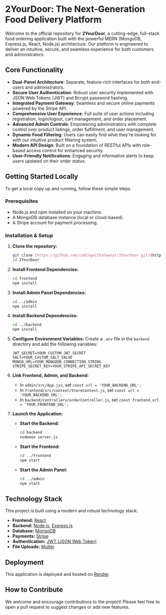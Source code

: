 # 2YourDoor: The Next-Generation Food Delivery Platform

Welcome to the official repository for **2YourDoor**, a cutting-edge, full-stack food ordering application built with the powerful MERN (MongoDB, Express.js, React, Node.js) architecture. Our platform is engineered to deliver an intuitive, secure, and seamless experience for both customers and administrators.

## Core Functionality

- **Dual-Panel Architecture**: Separate, feature-rich interfaces for both end-users and administrators.
- **Secure User Authentication**: Robust user security implemented with JSON Web Tokens (JWT) and Bcrypt password hashing.
- **Integrated Payment Gateway**: Seamless and secure online payments powered by the Stripe API.
- **Comprehensive User Experience**: Full suite of user actions including registration, login/logout, cart management, and order placement.
- **Advanced Admin Controls**: Empowering administrators with complete control over product listings, order fulfillment, and user management.
- **Dynamic Food Filtering**: Users can easily find what they're looking for with our intuitive product filtering system.
- **Modern API Design**: Built on a foundation of RESTful APIs with role-based access control for enhanced security.
- **User-Friendly Notifications**: Engaging and informative alerts to keep users updated on their order status.

## Getting Started Locally

To get a local copy up and running, follow these simple steps.

### Prerequisites

- Node.js and npm installed on your machine.
- A MongoDB database instance (local or cloud-based).
- A Stripe account for payment processing.

### Installation & Setup

1.  **Clone the repository:**
    ```bash
    git clone [https://github.com/codingwithshawnyt/2YourDoor.git](https://github.com/codingwithshawnyt/2YourDoor.git)
    cd 2YourDoor
    ```

2.  **Install Frontend Dependencies:**
    ```bash
    cd frontend
    npm install
    ```

3.  **Install Admin Panel Dependencies:**
    ```bash
    cd ../admin
    npm install
    ```

4.  **Install Backend Dependencies:**
    ```bash
    cd ../backend
    npm install
    ```

5.  **Configure Environment Variables:**
    Create a `.env` file in the `backend` directory and add the following variables:
    ```
    JWT_SECRET=YOUR_CUSTOM_JWT_SECRET
    SALT=YOUR_CUSTOM_SALT_VALUE
    MONGO_URL=YOUR_MONGODB_CONNECTION_STRING
    STRIPE_SECRET_KEY=YOUR_STRIPE_API_SECRET_KEY
    ```

6.  **Link Frontend, Admin, and Backend:**
    - In `admin/src/App.jsx`, set `const url = 'YOUR_BACKEND_URL';`
    - In `frontend/src/context/StoreContext.js`, set `const url = 'YOUR_BACKEND_URL';`
    - In `backend/controllers/orderController.js`, set `const frontend_url = 'YOUR_FRONTEND_URL';`

7.  **Launch the Application:**
    - **Start the Backend:**
      ```bash
      cd backend
      nodemon server.js
      ```
    - **Start the Frontend:**
      ```bash
      cd ../frontend
      npm start
      ```
    - **Start the Admin Panel:**
      ```bash
      cd ../admin
      npm start
      ```

## Technology Stack

This project is built using a modern and robust technology stack:

-   **Frontend:** [React](https://reactjs.org/)
-   **Backend:** [Node.js](https://nodejs.org/en), [Express.js](https://expressjs.com/)
-   **Database:** [MongoDB](https://www.mongodb.com/)
-   **Payments:** [Stripe](https://stripe.com/)
-   **Authentication:** [JWT (JSON Web Token)](https://jwt.io/introduction)
-   **File Uploads:** [Multer](https://www.npmjs.com/package/multer)

## Deployment

This application is deployed and hosted on [Render](https://render.com/).

## How to Contribute

We welcome and encourage contributions to the project! Please feel free to open a pull request to suggest changes or add new features.
